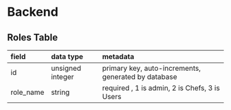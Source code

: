 # Backend

## Roles Table

| field     | data type        | metadata                                            |
| :-------- | :--------------- | :-------------------------------------------------- |
| id        | unsigned integer | primary key, auto-increments, generated by database |
| role_name | string           | required , 1 is admin, 2 is Chefs, 3 is Users       |

